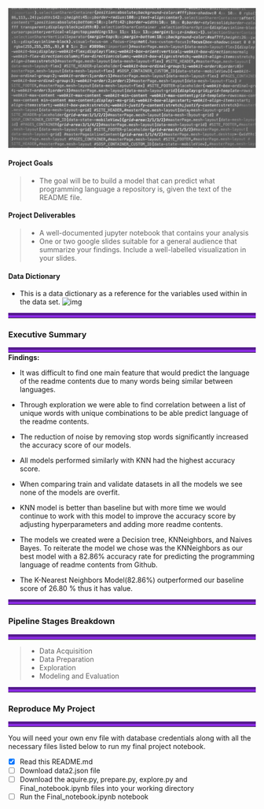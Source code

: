 <img src="https://github.com/LinhQuach13/readme_files/blob/master/NLP%20Project%20Predicting%20READMEs.gif">

#### Project Goals
> - The goal will be to build a model that can predict what programming language a repository is, given the text of the README file.


#### Project Deliverables
> - A well-documented jupyter notebook that contains your analysis
> - One or two google slides suitable for a general audience that summarize your findings. Include a well-labelled visualization in your slides.


#### Data Dictionary
    
- This is a data dictionary as a reference for the variables used within in the data set. 
![img](https://user-images.githubusercontent.com/80718476/127890072-0875c03d-713f-40c4-b387-9c0e9784ea96.png)




<hr style="border-top: 10px groove blueviolet; margin-top: 1px; margin-bottom: 1px"></hr>

### Executive Summary
<hr style="border-top: 10px groove blueviolet; margin-top: 1px; margin-bottom: 1px"></hr>
<b>Findings:</b>

- It was difficult to find one main feature that would predict the language of the readme contents due to many words being similar between languages.

- Through exploration we were able to find correlation between a list of unique words with unique combinations to be able predict language of the readme contents.

- The reduction of noise by removing stop words significantly increased the accuracy score of our models.

- All models performed similarly with KNN had the highest accuracy score.

- When comparing train and validate datasets in all the models we see none of the models are overfit.

- KNN model is better than baseline but with more time we would continue to work with this model to improve the accuracy score by adjusting hyperparameters and adding more readme contents.

- The models we created were a Decision tree, KNNeighbors, and Naives Bayes. To reiterate the model we chose was the KNNeighbors as our best model with a 82.86% accuracy rate for predicting the programming language of readme contents from Github.

- The K-Nearest Neighbors Model(82.86%) outperformed our baseline score of 26.80 % thus it has value.

 
  
<hr style="border-top: 10px groove blueviolet; margin-top: 1px; margin-bottom: 1px"></hr>

### Pipeline Stages Breakdown

<hr style="border-top: 10px groove blueviolet; margin-top: 1px; margin-bottom: 1px"></hr>

> - Data Acquisition
> - Data Preparation
> - Exploration 
> - Modeling and Evaluation


<hr style="border-top: 10px groove blueviolet; margin-top: 1px; margin-bottom: 1px"></hr>

### Reproduce My Project

<hr style="border-top: 10px groove blueviolet; margin-top: 1px; margin-bottom: 1px"></hr>

You will need your own env file with database credentials along with all the necessary files listed below to run my final project notebook. 
- [x] Read this README.md
- [ ] Download data2.json file
- [ ] Download the aquire.py, prepare.py, explore.py and Final_notebook.ipynb files into your working directory
- [ ] Run the Final_notebook.ipynb notebook

